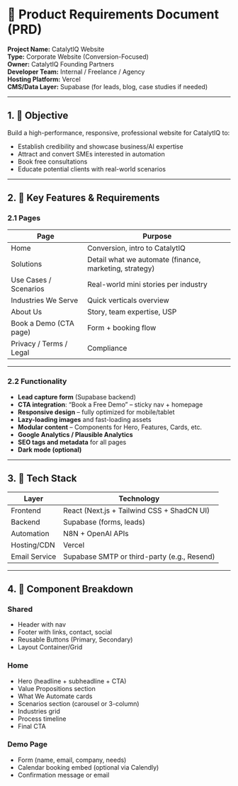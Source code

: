 
# 🧾 Product Requirements Document (PRD)

**Project Name:** CatalytIQ Website  
**Type:** Corporate Website (Conversion-Focused)  
**Owner:** CatalytIQ Founding Partners  
**Developer Team:** Internal / Freelance / Agency  
**Hosting Platform:** Vercel  
**CMS/Data Layer:** Supabase (for leads, blog, case studies if needed)

---

## 1. 📌 Objective

Build a high-performance, responsive, professional website for CatalytIQ to:
- Establish credibility and showcase business/AI expertise
- Attract and convert SMEs interested in automation
- Book free consultations
- Educate potential clients with real-world scenarios

---

## 2. 🧩 Key Features & Requirements

### 2.1 Pages

| Page                        | Purpose                                           |
|-----------------------------|---------------------------------------------------|
| Home                        | Conversion, intro to CatalytIQ                    |
| Solutions                   | Detail what we automate (finance, marketing, strategy) |
| Use Cases / Scenarios       | Real-world mini stories per industry              |
| Industries We Serve         | Quick verticals overview                         |
| About Us                    | Story, team expertise, USP                        |
| Book a Demo (CTA page)      | Form + booking flow                              |
| Privacy / Terms / Legal     | Compliance                                       |

---

### 2.2 Functionality

- **Lead capture form** (Supabase backend)
- **CTA integration**: “Book a Free Demo” – sticky nav + homepage
- **Responsive design** – fully optimized for mobile/tablet
- **Lazy-loading images** and fast-loading assets
- **Modular content** – Components for Hero, Features, Cards, etc.
- **Google Analytics / Plausible Analytics**
- **SEO tags and metadata** for all pages
- **Dark mode (optional)**

---

## 3. 🧪 Tech Stack

| Layer           | Technology               |
|----------------|--------------------------|
| Frontend       | React (Next.js + Tailwind CSS + ShadCN UI) |
| Backend        | Supabase (forms, leads)   |
| Automation     | N8N + OpenAI APIs         |
| Hosting/CDN    | Vercel                    |
| Email Service  | Supabase SMTP or third-party (e.g., Resend) |

---

## 4. 🧱 Component Breakdown

### Shared
- Header with nav
- Footer with links, contact, social
- Reusable Buttons (Primary, Secondary)
- Layout Container/Grid

### Home
- Hero (headline + subheadline + CTA)
- Value Propositions section
- What We Automate cards
- Scenarios section (carousel or 3-column)
- Industries grid
- Process timeline
- Final CTA

### Demo Page
- Form (name, email, company, needs)
- Calendar booking embed (optional via Calendly)
- Confirmation message or email
